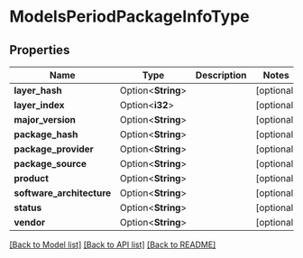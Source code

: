 # ModelsPeriodPackageInfoType

## Properties

Name | Type | Description | Notes
------------ | ------------- | ------------- | -------------
**layer_hash** | Option<**String**> |  | [optional]
**layer_index** | Option<**i32**> |  | [optional]
**major_version** | Option<**String**> |  | [optional]
**package_hash** | Option<**String**> |  | [optional]
**package_provider** | Option<**String**> |  | [optional]
**package_source** | Option<**String**> |  | [optional]
**product** | Option<**String**> |  | [optional]
**software_architecture** | Option<**String**> |  | [optional]
**status** | Option<**String**> |  | [optional]
**vendor** | Option<**String**> |  | [optional]

[[Back to Model list]](./README.md#documentation-for-models) [[Back to API list]](./README.md#documentation-for-api-endpoints) [[Back to README]](../README.md)
